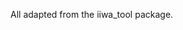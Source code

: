 All adapted from the iiwa_tool package.

<!-- # iiwa_tool
Exemplary packages on how to extend [**iiwa_stack**](https://github.com/SalvoVirga/iiwa_stack) to use a KUKA LBR IIWA with a tool attached.

This packages are used within the [**wiki of iiwa_stack**](https://github.com/SalvoVirga/iiwa_stack/wiki) to explain some basic concepts of its usage.     
[**iiwa_stack**](https://github.com/SalvoVirga/iiwa_stack) needs to present on the system to make these packages work.

In brief, here is contained :
- **iiwa_tool_description** : a URDF for a KUKA LBR IIWA robot with a tool attached and a rigid base.
- **iiwa_tool_moveit** : a MoveIt! package to work with the robot description just defined.
- **iiwa_tool_examples** : small ROS nodes to show basic usage of the robot described above. -->
